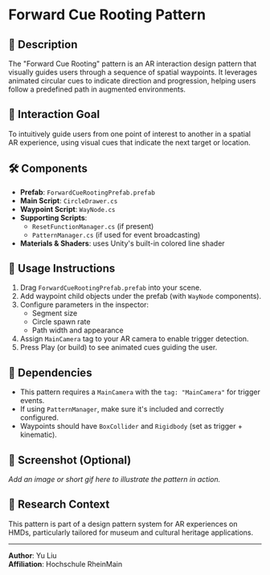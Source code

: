 # Forward Cue Rooting Pattern

## 🧩 Description
The "Forward Cue Rooting" pattern is an AR interaction design pattern that visually guides users through a sequence of spatial waypoints. It leverages animated circular cues to indicate direction and progression, helping users follow a predefined path in augmented environments.

## 🎯 Interaction Goal
To intuitively guide users from one point of interest to another in a spatial AR experience, using visual cues that indicate the next target or location.

## 🛠️ Components

- **Prefab**: `ForwardCueRootingPrefab.prefab`
- **Main Script**: `CircleDrawer.cs`
- **Waypoint Script**: `WayNode.cs`
- **Supporting Scripts**:
  - `ResetFunctionManager.cs` (if present)
  - `PatternManager.cs` (if used for event broadcasting)
- **Materials & Shaders**: uses Unity's built-in colored line shader

## 🧪 Usage Instructions

1. Drag `ForwardCueRootingPrefab.prefab` into your scene.
2. Add waypoint child objects under the prefab (with `WayNode` components).
3. Configure parameters in the inspector:
   - Segment size
   - Circle spawn rate
   - Path width and appearance
4. Assign `MainCamera` tag to your AR camera to enable trigger detection.
5. Press Play (or build) to see animated cues guiding the user.

## 🔄 Dependencies

- This pattern requires a `MainCamera` with the `tag: "MainCamera"` for trigger events.
- If using `PatternManager`, make sure it's included and correctly configured.
- Waypoints should have `BoxCollider` and `Rigidbody` (set as trigger + kinematic).

## 📸 Screenshot (Optional)
_Add an image or short gif here to illustrate the pattern in action._

## 🧠 Research Context

This pattern is part of a design pattern system for AR experiences on HMDs, particularly tailored for museum and cultural heritage applications.

---

**Author**: Yu Liu  
**Affiliation**: Hochschule RheinMain